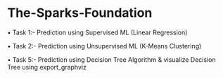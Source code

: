 # The-Sparks-Foundation

• Task 1:- Prediction using Supervised ML (Linear Regression)

• Task 2:- Prediction using Unsupervised ML (K-Means Clustering)

• Task 5:- Prediction using Decision Tree Algorithm & visualize Decision Tree using export_graphviz
